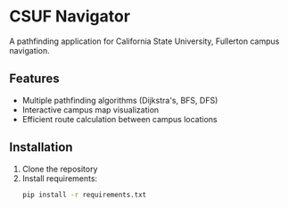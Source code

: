 # CSUF Navigator

A pathfinding application for California State University, Fullerton campus navigation.

## Features
- Multiple pathfinding algorithms (Dijkstra's, BFS, DFS)
- Interactive campus map visualization
- Efficient route calculation between campus locations

## Installation
1. Clone the repository
2. Install requirements:
   ```bash
   pip install -r requirements.txt
   ```
